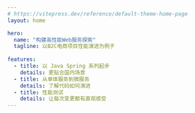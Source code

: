 ```yaml
---
# https://vitepress.dev/reference/default-theme-home-page
layout: home

hero:
  name: "构建高性能Web服务探索"
  tagline: 以B2C电商项目性能演进为例子
  
features:
  - title: 以 Java Spring 系列起步   
    details: 更贴合国内场景
  - title: 从单体服务到微服务
    details: 了解代码如何演进
  - title: 性能测试
    details: 让每次变更都有直观感受
---
```


